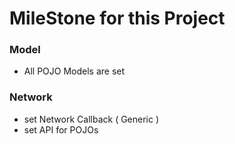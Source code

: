 # MileStone for this Project

### Model
- All POJO Models are set

### Network
- set Network Callback ( Generic )
- set API for POJOs
